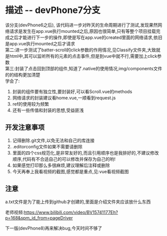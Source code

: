 # 描述 -- devPhone7分支
该分支(devPhone6之后), 该代码进一步对昨天的生命周期进行了测试,发现果然网络请求是发生在app.vue执行mounted之后,原因也很简单,只有等整个项目挂载完成之后才能进行下一步的操作,即使是写在app.vue的created里面的网络请求,依旧是app.vue执行mounted之后才请求
<br/>
第二:进一步测试了batter-scroll的click参数的作用情况,见Classify文件夹,大致就是html中,其可以监听所有的元素的点击事件,但是到vue中就不行,需要加上click参数
<br/>
第三:封装了点击回到顶部的组件,知道了.native的使用情况,img/components文件的的结构更加清楚
<br/>
学会了:
1. 封装的组件要有独立性,要封装好,可以看Scroll.vue的methods
2. 网络请求的封装建议看home.vue,一顺看到request.js
3. ref的使用较为频繁
4. 还有一些传值和封装的思想,受益匪浅

## 开发注意事项
1. 记得删除.git文件,以免无法和自己的库连接
2. .editorconfig文件如果不需要请删除
3. 里面的四个css规范化,是非常友好的,而且引用顺序也是我排好的,不建议修改顺序,代码有不合适自己的可以修改并保存为自己的哟!
4. 如果感觉打印那么多很麻烦,建议理解后注释或删除
5. 今天再奉上我看视频的截图,感觉都是重点,见:vue看视频截图

## 注意
a.txt文件是为了能上传到github才创建的,里面是介绍文件夹应该放什么东西

老师视频:https://www.bilibili.com/video/BV15741177Eh?p=168&spm_id_from=pageDriver

下一版(devPhone8)再来解决bug,今天时间不够了

